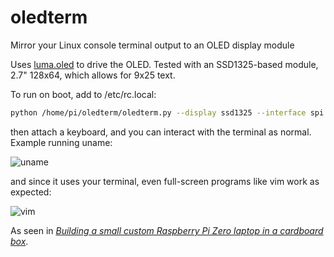 # oledterm

Mirror your Linux console terminal output to an OLED display module

Uses [luma.oled](https://github.com/rm-hull/luma.oled) to drive the OLED.
Tested with an SSD1325-based module, 2.7" 128x64, which allows for 9x25 text.

To run on boot, add to /etc/rc.local:

```sh
python /home/pi/oledterm/oledterm.py --display ssd1325 --interface spi --rotate 2 &
```

then attach a keyboard, and you can interact with the terminal as normal.
Example running uname:

![uname](https://user-images.githubusercontent.com/26856618/32824815-52cfa9a8-c997-11e7-9fc2-4309655835d2.png)

and since it uses your terminal, even full-screen programs like vim work as expected:

![vim](https://user-images.githubusercontent.com/26856618/32824814-52bb1466-c997-11e7-8b0c-00db29a27c76.png)

As seen in *[Building a small custom Raspberry Pi Zero laptop in a cardboard box](https://satoshinm.github.io/blog/171112_building_a_small_custom_raspberry_pi_zero_laptop_in_a_cardboard_box.html)*.
